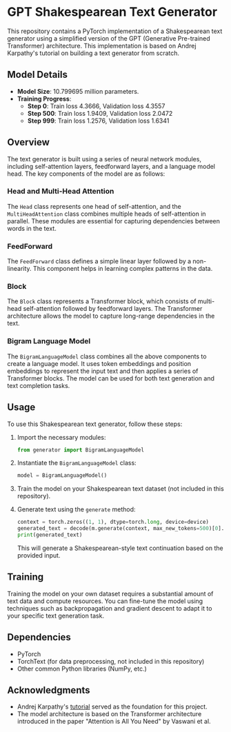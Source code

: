# GPT Shakespearean Text Generator

This repository contains a PyTorch implementation of a Shakespearean text generator using a simplified version of the GPT (Generative Pre-trained Transformer) architecture. This implementation is based on Andrej Karpathy's tutorial on building a text generator from scratch.

## Model Details

- **Model Size**: 10.799695 million parameters.
- **Training Progress**:
  - **Step 0**: Train loss 4.3666, Validation loss 4.3557
  - **Step 500**: Train loss 1.9409, Validation loss 2.0472
  - **Step 999**: Train loss 1.2576, Validation loss 1.6341

## Overview

The text generator is built using a series of neural network modules, including self-attention layers, feedforward layers, and a language model head. The key components of the model are as follows:

### Head and Multi-Head Attention

The `Head` class represents one head of self-attention, and the `MultiHeadAttention` class combines multiple heads of self-attention in parallel. These modules are essential for capturing dependencies between words in the text.

### FeedForward

The `FeedForward` class defines a simple linear layer followed by a non-linearity. This component helps in learning complex patterns in the data.

### Block

The `Block` class represents a Transformer block, which consists of multi-head self-attention followed by feedforward layers. The Transformer architecture allows the model to capture long-range dependencies in the text.

### Bigram Language Model

The `BigramLanguageModel` class combines all the above components to create a language model. It uses token embeddings and position embeddings to represent the input text and then applies a series of Transformer blocks. The model can be used for both text generation and text completion tasks.

## Usage

To use this Shakespearean text generator, follow these steps:

1. Import the necessary modules:

   ```python
   from generator import BigramLanguageModel
   ```

2. Instantiate the `BigramLanguageModel` class:

   ```python
   model = BigramLanguageModel()
   ```

3. Train the model on your Shakespearean text dataset (not included in this repository).

4. Generate text using the `generate` method:

   ```python
   context = torch.zeros((1, 1), dtype=torch.long, device=device)
   generated_text = decode(m.generate(context, max_new_tokens=500)[0].tolist())
   print(generated_text)
   ```

   This will generate a Shakespearean-style text continuation based on the provided input.

## Training

Training the model on your own dataset requires a substantial amount of text data and compute resources. You can fine-tune the model using techniques such as backpropagation and gradient descent to adapt it to your specific text generation task.

## Dependencies

- PyTorch
- TorchText (for data preprocessing, not included in this repository)
- Other common Python libraries (NumPy, etc.)

## Acknowledgments

- Andrej Karpathy's [tutorial](https://www.youtube.com/watch?v=kCc8FmEb1nY&t=4434s) served as the foundation for this project.
- The model architecture is based on the Transformer architecture introduced in the paper "Attention is All You Need" by Vaswani et al.
